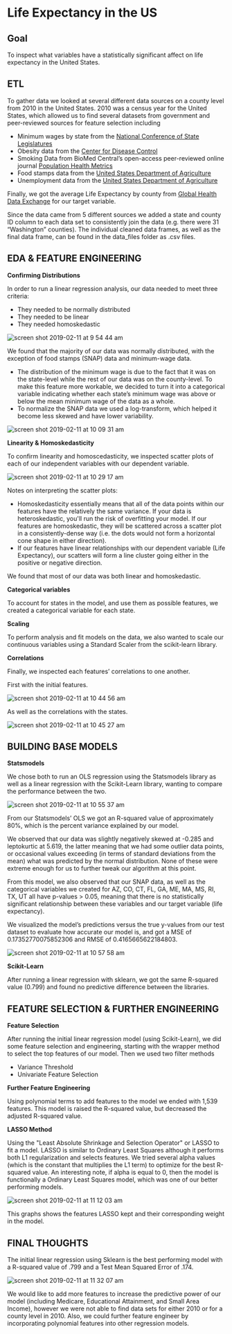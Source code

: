 # Life Expectancy in the US

## Goal

To inspect what variables have a statistically significant affect on life expectancy in the United States.

## ETL

 To gather data we looked at several different data sources on a county level from 2010 in the United States. 2010 was a census year for the United States, which allowed us to find several datasets from government and peer-reviewed sources for feature selection including
* Minimum wages by state from the [National Conference of State Legislatures](https://www.dol.gov/whd/minwage/mw-consolidated.htm)
* Obesity data from the [Center for Disease Control](https://www.cdc.gov/diabetes/data/countydata/countydataindicators.html)
* Smoking Data from BioMed Central’s open-access peer-reviewed online journal [Population Health Metrics](https://pophealthmetrics.biomedcentral.com/articles/10.1186/1478-7954-12-5)
* Food stamps data from the [United States Department of Agriculture](https://www.fns.usda.gov/pd/supplemental-nutrition-assistance-program-snap)
* Unemployment data from the [United States Department of Agriculture](https://www.ers.usda.gov/data-products/county-level-data-sets/download-data/)

Finally, we got the average Life Expectancy by county from [Global Health Data Exchange](http://ghdx.healthdata.org/us-data ) for our target variable.

Since the data came from 5 different sources we added a state and county ID column to each data set to consistently join the data (e.g. there were 31 “Washington” counties). The individual cleaned data frames, as well as the final data frame, can be found in the data_files folder as .csv files.

## EDA & FEATURE ENGINEERING

**Confirming Distributions**

In order to run a linear regression analysis, our data needed to meet three criteria:
* They needed to be normally distributed
* They needed to be linear
* They needed homoskedastic

![screen shot 2019-02-11 at 9 54 44 am](https://user-images.githubusercontent.com/39356742/52571730-29e24980-2de4-11e9-96bf-f85b6dc0a86c.png)

We found that the majority of our data was normally distributed, with the exception of food stamps (SNAP) data and minimum-wage data.
* The distribution of the minimum wage is due to the fact that it was on the state-level while the rest of our data was on the county-level. To make this feature more workable, we decided to turn it into a categorical variable indicating whether each state’s minimum wage was above or below the mean minimum wage of the data as a whole.
* To normalize the SNAP data we used a log-transform, which helped it become less skewed and have lower variability.

![screen shot 2019-02-11 at 10 09 31 am](https://user-images.githubusercontent.com/39356742/52572213-4b900080-2de5-11e9-8b4a-191bf9bca6f2.png)

**Linearity & Homoskedasticity**

To confirm linearity and homoscedasticity, we inspected scatter plots of each of our independent variables with our dependent variable.

![screen shot 2019-02-11 at 10 29 17 am](https://user-images.githubusercontent.com/39356742/52573349-f3a6c900-2de7-11e9-9a3b-5d4e6ebc1ae1.png)

Notes on interpreting the scatter plots: 
* Homoskedasticity essentially means that all of the data points within our features have the relatively the same variance. If your data is heteroskedastic, you'll run the risk of overfitting your model. If our features are homoskedastic, they will be scattered across a scatter plot in a consistently-dense way (i.e. the dots would not form a horizontal cone shape in either direction).
* If our features have linear relationships with our dependent variable (Life Expectancy), our scatters will form a line cluster going either in the positive or negative direction.

We found that most of our data was both linear and homoskedastic.

**Categorical variables**

To account for states in the model, and use them as possible features, we created a categorical variable for each state.

**Scaling**

To perform analysis and fit models on the data, we also wanted to scale our continuous variables using a Standard Scaler from the scikit-learn library.

**Correlations**

Finally, we inspected each features’ correlations to one another.

First with the initial features.

![screen shot 2019-02-11 at 10 44 56 am](https://user-images.githubusercontent.com/39356742/52574547-89dbee80-2dea-11e9-9eef-027d932ad61e.png)

As well as the correlations with the states.

![screen shot 2019-02-11 at 10 45 27 am](https://user-images.githubusercontent.com/39356742/52574589-a5df9000-2dea-11e9-8c2f-fa9a1f93bf3d.png)

## BUILDING BASE MODELS

**Statsmodels**

We chose both to run an OLS regression using the Statsmodels library as well as a linear regression with the Scikit-Learn library, wanting to compare the performance between the two.

![screen shot 2019-02-11 at 10 55 37 am](https://user-images.githubusercontent.com/39356742/52575100-9f9de380-2deb-11e9-9849-0e9da1c09d0f.png)

From our Statsmodels’ OLS we got an R-squared value of approximately 80%, which is the percent variance explained by our model. 

We observed that our data was slightly negatively skewed at -0.285 and leptokurtic at 5.619, the latter meaning that we had some outlier data points, or occasional values exceeding (in terms of standard deviations from the mean) what was predicted by the normal distribution. None of these were extreme enough for us to further tweak our algorithm at this point.

From this model, we also observed that our SNAP data, as well as the categorical variables we created for AZ, CO, CT, FL, GA, ME, MA, MS, RI, TX, UT all have p-values > 0.05, meaning that there is no statistically significant relationship between these variables and our target variable (life expectancy).

We visualized the model’s predictions versus the true y-values from our test dataset to evaluate how accurate our model is, and got a MSE of 0.17352770075852306 and RMSE of 0.4165665622184803.

![screen shot 2019-02-11 at 10 57 58 am](https://user-images.githubusercontent.com/39356742/52575295-ef7caa80-2deb-11e9-87a6-fab8f1a847c6.png)

**Scikit-Learn**

After running a linear regression with sklearn, we got the same R-squared value (0.799) and found no predictive  difference between the libraries.

## FEATURE SELECTION & FURTHER ENGINEERING

**Feature Selection**

After running the initial linear regression model (using Scikit-Learn), we did some feature selection and engineering, starting with the wrapper method to select the top features of our model.
Then we used two filter methods
* Variance Threshold
* Univariate Feature Selection

**Further Feature Engineering**

Using polynomial terms to add features to the model we ended with 1,539 features. This model is raised the R-squared value, but decreased the adjusted R-squared value. 

**LASSO Method**

Using the "Least Absolute Shrinkage and Selection Operator" or LASSO to fit a model. LASSO is similar to Ordinary Least Squares although it performs both L1 regularization and selects features. We tried several alpha values (which is the constant that multiplies the L1 term) to optimize for the best R-squared value. An interesting note, if alpha is equal to 0, then the model is functionally a Ordinary Least Squares model, which was one of our better performing models.

![screen shot 2019-02-11 at 11 12 03 am](https://user-images.githubusercontent.com/39356742/52576346-e1c82480-2ded-11e9-8b96-e083634de9fe.png)

This graphs shows the features LASSO kept and their corresponding weight in the model. 

## FINAL THOUGHTS

The initial linear regression using Sklearn is the best performing model with a R-squared value of .799 and a Test Mean Squared Error of .174. 

![screen shot 2019-02-11 at 11 32 07 am](https://user-images.githubusercontent.com/39356742/52577718-b266e700-2df0-11e9-814c-d1a92e6389c6.png)

We would like to add more features to increase the predictive power of our model (including Medicare, Educational Attainment, and Small Area Income), however we were not able to find data sets for either 2010 or for a county level in 2010. Also, we could further feature engineer by incorporating polynomial features into other regression models.


